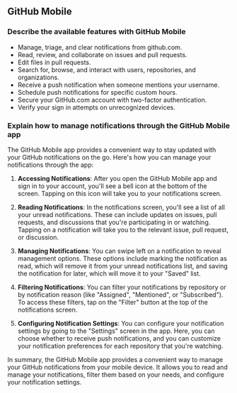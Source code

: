 ## GitHub Mobile

### Describe the available features with GitHub Mobile
- Manage, triage, and clear notifications from github.com.
- Read, review, and collaborate on issues and pull requests.
- Edit files in pull requests.
- Search for, browse, and interact with users, repositories, and organizations.
- Receive a push notification when someone mentions your username.
- Schedule push notifications for specific custom hours.
- Secure your GitHub.com account with two-factor authentication.
- Verify your sign in attempts on unrecognized devices.

### Explain how to manage notifications through the GitHub Mobile app

The GitHub Mobile app provides a convenient way to stay updated with your GitHub notifications on the go. Here's how you can manage your notifications through the app:

1. **Accessing Notifications**: After you open the GitHub Mobile app and sign in to your account, you'll see a bell icon at the bottom of the screen. Tapping on this icon will take you to your notifications screen.

2. **Reading Notifications**: In the notifications screen, you'll see a list of all your unread notifications. These can include updates on issues, pull requests, and discussions that you're participating in or watching. Tapping on a notification will take you to the relevant issue, pull request, or discussion.

3. **Managing Notifications**: You can swipe left on a notification to reveal management options. These options include marking the notification as read, which will remove it from your unread notifications list, and saving the notification for later, which will move it to your "Saved" list.

4. **Filtering Notifications**: You can filter your notifications by repository or by notification reason (like "Assigned", "Mentioned", or "Subscribed"). To access these filters, tap on the "Filter" button at the top of the notifications screen.

5. **Configuring Notification Settings**: You can configure your notification settings by going to the "Settings" screen in the app. Here, you can choose whether to receive push notifications, and you can customize your notification preferences for each repository that you're watching.

In summary, the GitHub Mobile app provides a convenient way to manage your GitHub notifications from your mobile device. It allows you to read and manage your notifications, filter them based on your needs, and configure your notification settings.